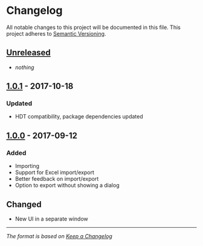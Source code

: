 # Changelog
All notable changes to this project will be documented in this file. This project adheres to [Semantic Versioning](http://semver.org/spec/v2.0.0.html).

## [Unreleased]
- *nothing*

## [1.0.1] - 2017-10-18
### Updated
- HDT compatibility, package dependencies updated

## [1.0.0] - 2017-09-12
### Added
- Importing
- Support for Excel import/export
- Better feedback on import/export
- Option to export without showing a dialog

## Changed
- New UI in a separate window


[Unreleased]: https://github.com/andburn/hdt-plugin-endgame/compare/v1.0.1...HEAD
[1.0.1]: https://github.com/andburn/hdt-plugin-endgameg/compare/v1.0.0...v1.0.1
[1.0.0]: https://github.com/andburn/hdt-plugin-endgameg/compare/v0.3.1...v1.0.0


---

*The format is based on [Keep a Changelog](http://keepachangelog.com/en/1.0.0/)*
